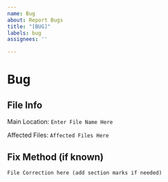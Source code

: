 ```yaml
---
name: Bug
about: Report Bugs
title: "[BUG]"
labels: bug
assignees: ''

---
```


# Bug
## File Info
Main Location: `Enter File Name Here`

Affected Files: `Affected Files Here`
## Fix Method (if known)
```fileTypeHere
File Correction here (add section marks if needed)
```
